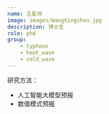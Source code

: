 ```yaml
---
name: 王星洲
image: images/WangXingzhou.jpg
description: 博士生
role: phd
group: 
    - typhoon
    - heat_wave
    - cold_wave
---
```


研究方法：
* 人工智能大模型预报
* 数值模式预报
